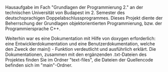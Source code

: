 Hausaufgabe im Fach "Grundlagen der Programmierung 2." an der technischen Universität von Budapest im 2. Semester des deutschsprachigen Doppelabschlussprogrammes.
Dieses Projekt diente der Beherrschung der Grundlagen objektorientierten Programmierung, bzw. der Programmiersprache C++.

Weiterhin war es eine Dokumentation mit Hilfe von doxygen erforderlich: eine Entwicklerdokumentation und eine Benutzerdokumentation, welche den Zweck der main() - Funktion verdeutlicht und ausführlich erklärt.
Die Dokumentationen, zusammen mit den ergänzenden .txt-Dateien des Projektes finden Sie im Ordner "text-files", die Dateien der Quellencode befinden sich im "main"-Ordner.
